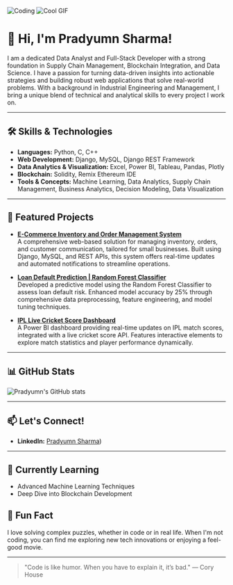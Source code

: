 ![Coding](https://media.giphy.com/media/qgQUggAC3Pfv687qPC/giphy.gif)
![Cool GIF](https://linktoyourgif.com/gifname.gif)


# 👋 Hi, I'm Pradyumn Sharma!

I am a dedicated Data Analyst and Full-Stack Developer with a strong foundation in Supply Chain Management, Blockchain Integration, and Data Science. I have a passion for turning data-driven insights into actionable strategies and building robust web applications that solve real-world problems. With a background in Industrial Engineering and Management, I bring a unique blend of technical and analytical skills to every project I work on.

---

## 🛠️ Skills & Technologies

- **Languages:** Python, C, C++
- **Web Development:** Django, MySQL, Django REST Framework
- **Data Analytics & Visualization:** Excel, Power BI, Tableau, Pandas, Plotly
- **Blockchain:** Solidity, Remix Ethereum IDE
- **Tools & Concepts:** Machine Learning, Data Analytics, Supply Chain Management, Business Analytics, Decision Modeling, Data Visualization

---

## 🚀 Featured Projects

- **[E-Commerce Inventory and Order Management System](#)**  
  A comprehensive web-based solution for managing inventory, orders, and customer communication, tailored for small businesses. Built using Django, MySQL, and REST APIs, this system offers real-time updates and automated notifications to streamline operations.

- **[Loan Default Prediction | Random Forest Classifier](#)**  
  Developed a predictive model using the Random Forest Classifier to assess loan default risk. Enhanced model accuracy by 25% through comprehensive data preprocessing, feature engineering, and model tuning techniques.

- **[IPL Live Cricket Score Dashboard](#)**  
  A Power BI dashboard providing real-time updates on IPL match scores, integrated with a live cricket score API. Features interactive elements to explore match statistics and player performance dynamically.

---

## 📊 GitHub Stats

![Pradyumn's GitHub stats](https://github-readme-stats.vercel.app/api?username=yourusername&show_icons=true&theme=radical)

---

## 📫 Let's Connect!

- **LinkedIn:** [Pradyumn Sharma](https://www.linkedin.com/in/pradyumns123))

---

## 🌱 Currently Learning

- Advanced Machine Learning Techniques
- Deep Dive into Blockchain Development

## 🎯 Fun Fact

I love solving complex puzzles, whether in code or in real life. When I'm not coding, you can find me exploring new tech innovations or enjoying a feel-good movie.

---

> "Code is like humor. When you have to explain it, it’s bad." — Cory House




  
